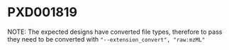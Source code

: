 # PXD001819

NOTE: The expected designs have converted file types, therefore to pass
they need to be converted with `"--extension_convert", "raw:mzML"`
